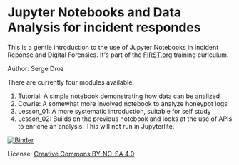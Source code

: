 # Jupyter Notebooks and Data Analysis for incident respondes

This is a gentle introduction to the use of Jupyter Notebooks in Incident Reponse and Digital Forensics. It's part of the [FIRST.org](https://www.first.org) training curiculum.

Author: Serge Droz

There are currently four modules available:

 1. Tutorial: A simple notebook demonstrating how data can be analized
 2. Cowrie: A somewhat more involved notebook to analyze honeypot logs
 3. Lesson_01: A more systematic introduction, suitable for self study
 4. Lesson_02: Builds on the previous notebook and looks at the use of APIs to enriche an analysis. This will not run in Jupyterlite.

[![Binder](https://mybinder.org/badge_logo.svg)](https://mybinder.org/v2/gh/sergedroz/first-tutoria/main/HEAD)
 
 License: [Creative Commons BY-NC-SA 4.0](https://creativecommons.org/licenses/by-nc-sa/4.0/)
